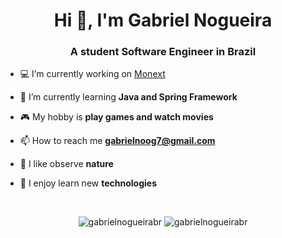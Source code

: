<h1 align="center">Hi 👋, I'm Gabriel Nogueira</h1>
<h3 align="center">A student Software Engineer in Brazil</h3>

- 💻 I’m currently working on [Monext](https://github.com/GabrielNogueiraBR/Monext)

- 🌱 I’m currently learning **Java and Spring Framework**

- 🎮 My hobby is **play games and watch movies**

- 📫 How to reach me **gabrielnoog7@gmail.com**

- 🍃 I like observe **nature**

- 🚀 I enjoy learn new **technologies**

<br>
<p align="center">
  <img src="https://github-readme-stats.vercel.app/api?username=gabrielnogueirabr&show_icons=true&theme=tokyonight&locale=en" alt="gabrielnogueirabr" />
  <img src="https://github-readme-stats.vercel.app/api/top-langs?username=gabrielnogueirabr&show_icons=true&theme=tokyonight&locale=en&layout=compact" alt="gabrielnogueirabr" />
</p>
